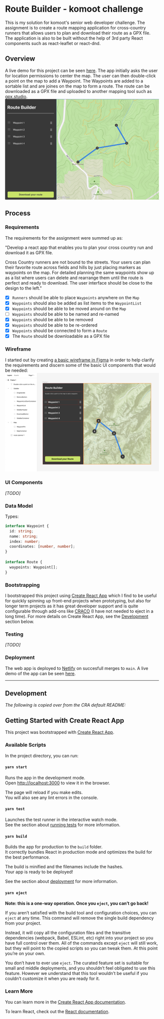 # Route Builder - komoot challenge

This is my solution for komoot's senior web developer challenge. The assignment is to create a route mapping application for cross-country runners that allows users to plan and download their route as a GPX file. The application is also to be built without the help of 3rd party React components such as react-leaflet or react-dnd.

## Overview

A live demo for this project can be seen [here](https://komoot-challenge-phonofidelic.netlify.app/). The app initially asks the user for location permissions to center the map. The user can then double-click a point on the map to add a Waypoint. The Waypoints are added to a sortable list and are joines on the map to form a route. The route can be downloaded as a GPX file and uploaded to another mapping tool such as [gpx.studio](https://gpx.studio/).
![Image of the resulting user interface](doc_assets/1_result.png)

## Process

### Requirements

The requirements for the assignment were summed up as:

"Develop a react app that enables you to plan your cross country run and download it as GPX file.

Cross Country runners are not bound to the streets. Your users can plan their favorite route across fields and hills by just placing markers as waypoints on the map. For detailed planning the same waypoints show up as a list where users can delete and rearrange them until the route is perfect and ready to download. The user interface should be close to the design to the left."

- [x] `Runners` should be able to place `Waypoints` anywhere on the `Map`
- [x] `Waypoints` should also be added as list items to the `WaypointList`
- [x] `Waypoints` should be able to be moved around on the `Map`
- [ ] `Waypoints` should be able to be named and re-named
- [x] `Waypoints` should be able to be removed
- [x] `Waypoints` should be able to be re-ordered
- [x] `Waypoints` should be connected to form a `Route`
- [x] The `Route` should be downloadable as a GPX file

### Wireframe

I started out by creating [a basic wireframe in Figma](https://www.figma.com/file/7jmBDH5miljxU8xOZpW95f/Untitled?node-id=0%3A1) in order to help clarify the requirements and discern some of the basic UI components that would be needed:
![Wireframe created in Figma](doc_assets/2_wireframe.png)

### UI Components

_[TODO]_

### Data Model

Types:

```typescript
interface Waypoint {
  id: string;
  name: string;
  index: number;
  coordinates: [number, number];
}

interface Route {
  waypoints: Waypoint[];
}
```

### Bootstrapping

I bootstrapped this project using [Create React App](https://github.com/facebook/create-react-app) which I find to be useful for quickly spinning up front-end projects when prototyping, but also for longer term projects as it has great developer support and is quite configurable through add-ons like [CRACO](https://github.com/gsoft-inc/craco) (I have not needed to eject in a long time). For more details on Create React App, see the [Development](#development) section below.

### Testing

_[TODO]_

### Deployment

The web app is deployed to [Netlify](https://www.netlify.com/) on succesfull merges to `main`. A live demo of the app can be seen [here](https://komoot-challenge-phonofidelic.netlify.app/).

---

## Development

_The following is copied over from the CRA default README:_

## Getting Started with Create React App

This project was bootstrapped with [Create React App](https://github.com/facebook/create-react-app).

### Available Scripts

In the project directory, you can run:

#### `yarn start`

Runs the app in the development mode.\
Open [http://localhost:3000](http://localhost:3000) to view it in the browser.

The page will reload if you make edits.\
You will also see any lint errors in the console.

#### `yarn test`

Launches the test runner in the interactive watch mode.\
See the section about [running tests](https://facebook.github.io/create-react-app/docs/running-tests) for more information.

#### `yarn build`

Builds the app for production to the `build` folder.\
It correctly bundles React in production mode and optimizes the build for the best performance.

The build is minified and the filenames include the hashes.\
Your app is ready to be deployed!

See the section about [deployment](https://facebook.github.io/create-react-app/docs/deployment) for more information.

#### `yarn eject`

**Note: this is a one-way operation. Once you `eject`, you can’t go back!**

If you aren’t satisfied with the build tool and configuration choices, you can `eject` at any time. This command will remove the single build dependency from your project.

Instead, it will copy all the configuration files and the transitive dependencies (webpack, Babel, ESLint, etc) right into your project so you have full control over them. All of the commands except `eject` will still work, but they will point to the copied scripts so you can tweak them. At this point you’re on your own.

You don’t have to ever use `eject`. The curated feature set is suitable for small and middle deployments, and you shouldn’t feel obligated to use this feature. However we understand that this tool wouldn’t be useful if you couldn’t customize it when you are ready for it.

### Learn More

You can learn more in the [Create React App documentation](https://facebook.github.io/create-react-app/docs/getting-started).

To learn React, check out the [React documentation](https://reactjs.org/).
